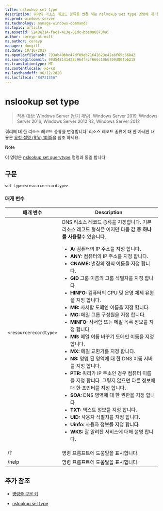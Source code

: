 ```yaml
---
title: nslookup set type
description: 쿼리의 리소스 레코드 종류를 변경 하는 nslookup set type 명령에 대 한 참조 항목입니다.
ms.prod: windows-server
ms.technology: manage-windows-commands
ms.topic: article
ms.assetid: 5248e314-fac1-413e-81dc-bbe0a0873ba5
author: coreyp-at-msft
ms.author: coreyp
manager: dongill
ms.date: 10/16/2017
ms.openlocfilehash: 793ab40bbc47df09eb71642623e42a6f65c56842
ms.sourcegitcommit: 99d548141428c964facf666c10b6709d80fbb215
ms.translationtype: MT
ms.contentlocale: ko-KR
ms.lasthandoff: 06/12/2020
ms.locfileid: "84721356"
---
```

# <a name="nslookup-set-type"></a>nslookup set type

> 적용 대상: Windows Server (반기 채널), Windows Server 2019, Windows Server 2016, Windows Server 2012 R2, Windows Server 2012

쿼리에 대 한 리소스 레코드 종류를 변경합니다. 리소스 레코드 종류에 대 한 자세한 내용은 [요청 설명 (Rfc) 1035](https://tools.ietf.org/html/rfc1035)을 참조 하세요.

> [!NOTE]
> 이 명령은 [nslookup set querytype](nslookup-set-querytype.md) 명령과 동일 합니다.

## <a name="syntax"></a>구문

```
set type=<resourcerecordtype>
```

### <a name="parameters"></a>매개 변수

| 매개 변수 | Description |
| --------- | ----------- |
| `<resourcerecordtype>` | DNS 리소스 레코드 종류를 지정합니다. 기본 리소스 레코드 형식은 이지만 다음 값 중 **하나를 사용할**수 있습니다.<ul><li>**A:** 컴퓨터의 IP 주소를 지정 합니다.</li><li>**ANY:** 컴퓨터의 IP 주소를 지정 합니다.</li><li>**CNAME:** 별칭의 정식 이름을 지정 합니다.</li><li>**GID** 그룹 이름의 그룹 식별자를 지정 합니다.</li><li>**HINFO:** 컴퓨터의 CPU 및 운영 체제 유형을 지정 합니다.</li><li>**MB:** 사서함 도메인 이름을 지정 합니다.</li><li>**MG:** 메일 그룹 구성원을 지정 합니다.</li><li>**MINFO:** 사서함 또는 메일 목록 정보를 지정 합니다.</li><li>**MR:** 메일 이름 바꾸기 도메인 이름을 지정 합니다.</li><li>**MX:** 메일 교환기를 지정 합니다.</li><li>**NS:** 명명 된 영역에 대 한 DNS 이름 서버를 지정 합니다.</li><li>**PTR:** 쿼리가 IP 주소인 경우 컴퓨터 이름을 지정 합니다. 그렇지 않으면 다른 정보에 대 한 포인터를 지정 합니다.</li><li>**SOA:** DNS 영역에 대 한 권한을 지정 합니다.</li><li>**TXT:** 텍스트 정보를 지정 합니다.</li><li>**UID:** 사용자 식별자를 지정 합니다.</li><li>**Uinfo:** 사용자 정보를 지정 합니다.</li><li>**WKS:** 잘 알려진 서비스에 대해 설명 합니다.</li></ul> |
| /? | 명령 프롬프트에 도움말을 표시합니다. |
| /help | 명령 프롬프트에 도움말을 표시합니다. |

## <a name="additional-references"></a>추가 참조

- [명령줄 구문 키](command-line-syntax-key.md)

- [nslookup set type](nslookup-set-querytype.md)
